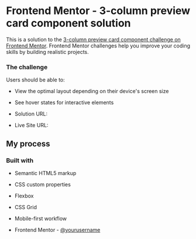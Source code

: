 # Frontend Mentor - 3-column preview card component solution

This is a solution to the [3-column preview card component challenge on Frontend Mentor](https://www.frontendmentor.io/challenges/3column-preview-card-component-pH92eAR2-). Frontend Mentor challenges help you improve your coding skills by building realistic projects. 

### The challenge

Users should be able to:

- View the optimal layout depending on their device's screen size
- See hover states for interactive elements

- Solution URL: [](https://github.com/noob-web-dev/three-collumn)
- Live Site URL: []()

## My process

### Built with

- Semantic HTML5 markup
- CSS custom properties
- Flexbox
- CSS Grid
- Mobile-first workflow

- Frontend Mentor - [@yourusername](https://www.frontendmentor.io/profile/yourusername)
